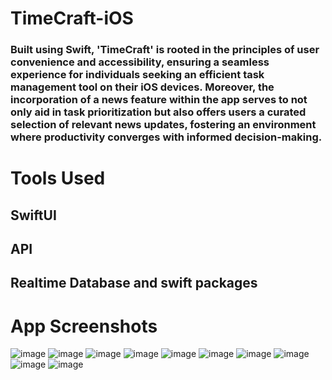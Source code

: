 # TimeCraft-iOS
###  Built using Swift, 'TimeCraft' is rooted in the principles of user convenience and accessibility, ensuring a seamless experience for individuals seeking an efficient task management tool on their iOS devices. Moreover, the incorporation of a news feature within the app serves to not only aid in task prioritization but also offers users a curated selection of relevant news updates, fostering an environment where productivity converges with informed decision-making.

# Tools Used
## SwiftUI
## API
## Realtime Database and swift packages

# App Screenshots
![image](https://github.com/sunzidulislam/TimeCraft-iOS/assets/60359567/32bed607-6e61-4142-bbf9-b68b2bbbe624) ![image](https://github.com/sunzidulislam/TimeCraft-iOS/assets/60359567/ceefc659-04d2-4e76-8e12-47c0ff6e23da) ![image](https://github.com/sunzidulislam/TimeCraft-iOS/assets/60359567/9e3860b1-5006-44ef-8a9b-76ec8acd2fec)  ![image](https://github.com/sunzidulislam/TimeCraft-iOS/assets/60359567/18628b1e-99b3-4d71-a725-fe4bd90e8011)  ![image](https://github.com/sunzidulislam/TimeCraft-iOS/assets/60359567/0ae375bf-badf-4a71-988d-18d2c6f0066c)   ![image](https://github.com/sunzidulislam/TimeCraft-iOS/assets/60359567/ef60941d-dde5-4251-9674-b99f832e8e88)  ![image](https://github.com/sunzidulislam/TimeCraft-iOS/assets/60359567/25b7a0f6-1bf5-4275-b7dd-7f88bd1c21e1) ![image](https://github.com/sunzidulislam/TimeCraft-iOS/assets/60359567/0c722a09-7032-4dc0-b2d9-530d8fe8dc15) ![image](https://github.com/sunzidulislam/TimeCraft-iOS/assets/60359567/d9317d86-c3ef-4df2-8a29-39ea2a0443ed) ![image](https://github.com/sunzidulislam/TimeCraft-iOS/assets/60359567/ba90739b-695a-41e4-942b-5671580108cd)












